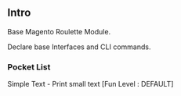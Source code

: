 ## Intro

Base Magento Roulette Module.

Declare base Interfaces and CLI commands.

### Pocket List

Simple Text - Print small text [Fun Level : DEFAULT]
